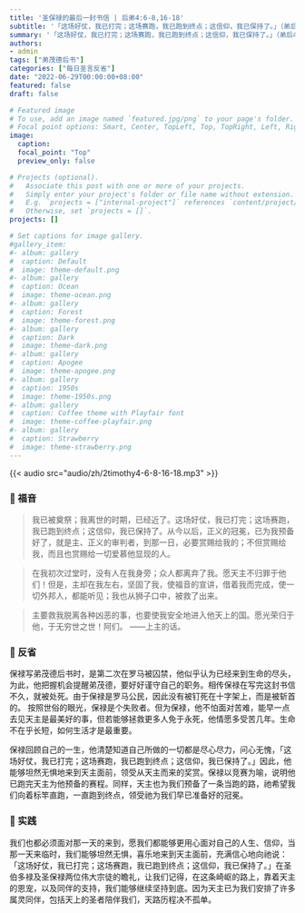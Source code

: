 ```yaml
---
title: '圣保禄的最后一封书信 | 后弟4:6-8,16-18'
subtitle: '「这场好仗，我已打完；这场赛跑，我已跑到终点；这信仰，我已保持了。」（弟后4:7）'
summary: '「这场好仗，我已打完；这场赛跑，我已跑到终点；这信仰，我已保持了。」（弟后4:7）'
authors:
- admin
tags: ["弟茂德后书"]
categories: ["每日圣言反省"]
date: "2022-06-29T00:00:00+08:00"
featured: false
draft: false

# Featured image
# To use, add an image named `featured.jpg/png` to your page's folder.
# Focal point options: Smart, Center, TopLeft, Top, TopRight, Left, Right, BottomLeft, Bottom, BottomRight
image:
  caption:
  focal_point: "Top"
  preview_only: false

# Projects (optional).
#   Associate this post with one or more of your projects.
#   Simply enter your project's folder or file name without extension.
#   E.g. `projects = ["internal-project"]` references `content/project/deep-learning/index.md`.
#   Otherwise, set `projects = []`.
projects: []

# Set captions for image gallery.
#gallery_item:
#- album: gallery
#  caption: Default
#  image: theme-default.png
#- album: gallery
#  caption: Ocean
#  image: theme-ocean.png
#- album: gallery
#  caption: Forest
#  image: theme-forest.png
#- album: gallery
#  caption: Dark
#  image: theme-dark.png
#- album: gallery
#  caption: Apogee
#  image: theme-apogee.png
#- album: gallery
#  caption: 1950s
#  image: theme-1950s.png
#- album: gallery
#  caption: Coffee theme with Playfair font
#  image: theme-coffee-playfair.png
#- album: gallery
#  caption: Strawberry
#  image: theme-strawberry.png
---
```


{{< audio src="audio/zh/2timothy4-6-8-16-18.mp3" >}}

### :love_letter: 福音
> 我已被奠祭；我离世的时期，已经近了。这场好仗，我已打完；这场赛跑，我已跑到终点；这信仰，我已保持了。从今以后，正义的冠冕，已为我预备好了，就是主、正义的审判者，到那一日，必要赏赐给我的；不但赏赐给我，而且也赏赐给一切爱慕他显现的人。

> 在我初次过堂时，没有人在我身旁；众人都离弃了我。愿天主不归罪于他们！但是，主却在我左右，坚固了我，使福音的宣讲，借着我而完成，使一切外邦人，都能听见；我也从狮子口中，被救了出来。

> 主要救我脱离各种凶恶的事，也要使我安全地进入他天上的国。愿光荣归于他，于无穷世之世！阿们。 ——上主的话。

### :speech_balloon: 反省
保禄写弟茂德后书时，是第二次在罗马被囚禁，他似乎认为已经来到生命的尽头，为此，他把握机会提醒弟茂德，要好好谨守自己的职务。相传保禄在写完这封书信不久，就被处死。由于保禄是罗马公民，因此没有被钉死在十字架上，而是被斩首的。
按照世俗的眼光，保禄是个失败者。但为保禄，他不怕面对苦难，能早一点去见天主是最美好的事，但若能够拯救更多人免于永死，他情愿多受苦几年。生命不在乎长短，如何生活才是最重要。

保禄回顾自己的一生，他清楚知道自己所做的一切都是尽心尽力，问心无愧，「这场好仗，我已打完；这场赛跑，我已跑到终点；这信仰，我已保持了。」因此，他能够坦然无惧地来到天主面前，领受从天主而来的奖赏。保禄以竞赛为喻，说明他已跑完天主为他预备的赛程。同样，天主也为我们预备了一条当跑的路，祂希望我们向着标竿直跑，一直跑到终点，领受祂为我们早已准备好的冠冕。

### :runner: 实践
我们也都必须面对那一天的来到，愿我们都能够更用心面对自己的人生、信仰，当那一天来临时，我们能够坦然无惧，喜乐地来到天主面前，充满信心地向祂说：「这场好仗，我已打完；这场赛跑，我已跑到终点；这信仰，我已保持了。」在圣伯多禄及圣保禄两位伟大宗徒的瞻礼，让我们记得，在这条崎岖的路上，靠着天主的恩宠，以及同伴的支持，我们能够继续坚持到底。因为天主已为我们安排了许多属灵同伴，包括天上的圣者陪伴我们，天路历程决不孤单。
